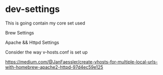 # dev-settings
This is going contain my core set used


Brew Settings

Apache && Httpd Settings

Consider the way v-hosts.conf is set up

https://medium.com/@JanFaessler/create-vhosts-for-multiple-local-urls-with-homebrew-apache2-httpd-97d4ec59e125

